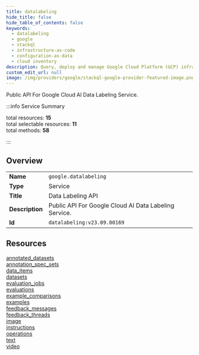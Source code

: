 ```yaml
---
title: datalabeling
hide_title: false
hide_table_of_contents: false
keywords:
  - datalabeling
  - google
  - stackql
  - infrastructure-as-code
  - configuration-as-data
  - cloud inventory
description: Query, deploy and manage Google Cloud Platform (GCP) infrastructure and resources using SQL
custom_edit_url: null
image: /img/providers/google/stackql-google-provider-featured-image.png
---
```


Public API For Google Cloud AI Data Labeling Service.  
    
:::info Service Summary

<div class="row">
<div class="providerDocColumn">
<span>total resources:&nbsp;<b>15</b></span><br />
<span>total selectable resources:&nbsp;<b>11</b></span><br />
<span>total methods:&nbsp;<b>58</b></span><br />
</div>
</div>

:::

## Overview
<table><tbody>
<tr><td><b>Name</b></td><td><code>google.datalabeling</code></td></tr>
<tr><td><b>Type</b></td><td>Service</td></tr>
<tr><td><b>Title</b></td><td>Data Labeling API</td></tr>
<tr><td><b>Description</b></td><td>Public API For Google Cloud AI Data Labeling Service.</td></tr>
<tr><td><b>Id</b></td><td><code>datalabeling:v23.09.00169</code></td></tr>
</tbody></table>

## Resources
<div class="row">
<div class="providerDocColumn">
<a href="/providers/google/datalabeling/annotated_datasets/">annotated_datasets</a><br />
<a href="/providers/google/datalabeling/annotation_spec_sets/">annotation_spec_sets</a><br />
<a href="/providers/google/datalabeling/data_items/">data_items</a><br />
<a href="/providers/google/datalabeling/datasets/">datasets</a><br />
<a href="/providers/google/datalabeling/evaluation_jobs/">evaluation_jobs</a><br />
<a href="/providers/google/datalabeling/evaluations/">evaluations</a><br />
<a href="/providers/google/datalabeling/example_comparisons/">example_comparisons</a><br />
<a href="/providers/google/datalabeling/examples/">examples</a><br />
</div>
<div class="providerDocColumn">
<a href="/providers/google/datalabeling/feedback_messages/">feedback_messages</a><br />
<a href="/providers/google/datalabeling/feedback_threads/">feedback_threads</a><br />
<a href="/providers/google/datalabeling/image/">image</a><br />
<a href="/providers/google/datalabeling/instructions/">instructions</a><br />
<a href="/providers/google/datalabeling/operations/">operations</a><br />
<a href="/providers/google/datalabeling/text/">text</a><br />
<a href="/providers/google/datalabeling/video/">video</a><br />
</div>
</div>
